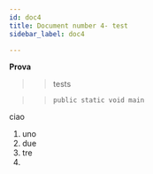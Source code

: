 ```yaml
---
id: doc4
title: Document number 4- test
sidebar_label: doc4

---
```

**Prova**

> > tests

> >     public static void main

ciao

1. uno
2. due
3. tre
4. 